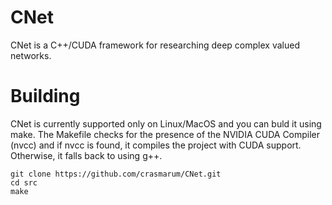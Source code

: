 # CNet

CNet is a C++/CUDA framework for researching deep complex valued networks. 

# Building

CNet is currently supported only on Linux/MacOS and you can buld it using make. 
The Makefile checks for the presence of the NVIDIA CUDA Compiler (nvcc) and if nvcc is found, it compiles the project with CUDA support.
Otherwise, it falls back to using g++.

```
git clone https://github.com/crasmarum/CNet.git
cd src
make
```


